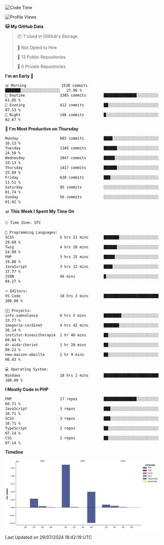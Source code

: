 <!--START_SECTION:waka-->
![Code Time](http://img.shields.io/badge/Code%20Time-1%2C795%20hrs%2050%20mins-blue)

![Profile Views](http://img.shields.io/badge/Profile%20Views-0-blue)

**🐱 My GitHub Data** 

> 📦 ? Used in GitHub's Storage 
 > 
> 🚫 Not Opted to Hire
 > 
> 📜 13 Public Repositories 
 > 
> 🔑 0 Private Repositories 
 > 
**I'm an Early 🐤** 

```text
🌞 Morning                1530 commits        ███████░░░░░░░░░░░░░░░░░░   27.96 % 
🌆 Daytime                3385 commits        ███████████████░░░░░░░░░░   61.85 % 
🌃 Evening                412 commits         ██░░░░░░░░░░░░░░░░░░░░░░░   07.53 % 
🌙 Night                  146 commits         █░░░░░░░░░░░░░░░░░░░░░░░░   02.67 % 
```
📅 **I'm Most Productive on Thursday** 

```text
Monday                   883 commits         ████░░░░░░░░░░░░░░░░░░░░░   16.13 % 
Tuesday                  1345 commits        ██████░░░░░░░░░░░░░░░░░░░   24.58 % 
Wednesday                1047 commits        █████░░░░░░░░░░░░░░░░░░░░   19.13 % 
Thursday                 1417 commits        ██████░░░░░░░░░░░░░░░░░░░   25.89 % 
Friday                   630 commits         ███░░░░░░░░░░░░░░░░░░░░░░   11.51 % 
Saturday                 95 commits          ░░░░░░░░░░░░░░░░░░░░░░░░░   01.74 % 
Sunday                   56 commits          ░░░░░░░░░░░░░░░░░░░░░░░░░   01.02 % 
```


📊 **This Week I Spent My Time On** 

```text
🕑︎ Time Zone: UTC

💬 Programming Languages: 
SCSS                     5 hrs 21 mins       ███████░░░░░░░░░░░░░░░░░░   29.68 % 
Twig                     4 hrs 20 mins       ██████░░░░░░░░░░░░░░░░░░░   24.09 % 
PHP                      3 hrs 25 mins       █████░░░░░░░░░░░░░░░░░░░░   19.00 % 
JavaScript               3 hrs 12 mins       ████░░░░░░░░░░░░░░░░░░░░░   17.77 % 
JSON                     46 mins             █░░░░░░░░░░░░░░░░░░░░░░░░   04.27 % 

🔥 Editors: 
VS Code                  18 hrs 2 mins       █████████████████████████   100.00 % 

🐱‍💻 Projects: 
info-somnolence          6 hrs 5 mins        ████████░░░░░░░░░░░░░░░░░   33.77 % 
imagerie-cardinet        4 hrs 42 mins       ███████░░░░░░░░░░░░░░░░░░   26.14 % 
institut-kinesitherapie  1 hr 46 mins        ██░░░░░░░░░░░░░░░░░░░░░░░   09.84 % 
dr-aida-cheriet          1 hr 28 mins        ██░░░░░░░░░░░░░░░░░░░░░░░   08.22 % 
new-maison-abeille       1 hr 9 mins         ██░░░░░░░░░░░░░░░░░░░░░░░   06.43 % 

💻 Operating System: 
Windows                  18 hrs 2 mins       █████████████████████████   100.00 % 
```

**I Mostly Code in PHP** 

```text
PHP                      17 repos            ███████████████░░░░░░░░░░   60.71 % 
JavaScript               3 repos             ███░░░░░░░░░░░░░░░░░░░░░░   10.71 % 
SCSS                     3 repos             ███░░░░░░░░░░░░░░░░░░░░░░   10.71 % 
TypeScript               2 repos             ██░░░░░░░░░░░░░░░░░░░░░░░   07.14 % 
CSS                      2 repos             ██░░░░░░░░░░░░░░░░░░░░░░░   07.14 % 
```



**Timeline**

![Lines of Code chart](https://raw.githubusercontent.com/tahar-elgunaoui/tahar-elgunaoui/main/assets/bar_graph.png)


 Last Updated on 29/07/2024 18:42:19 UTC
<!--END_SECTION:waka-->
